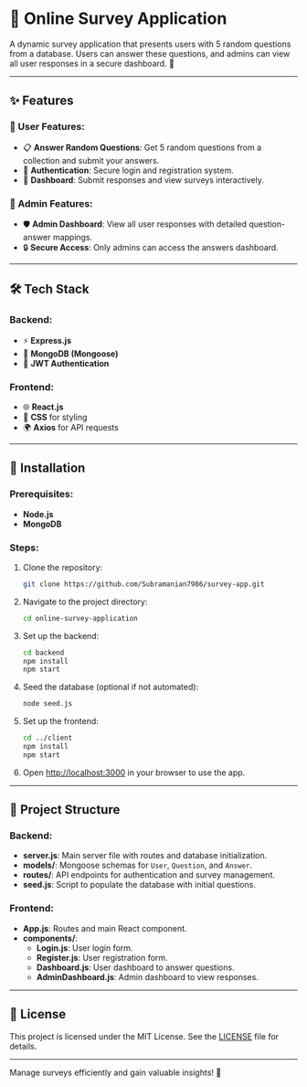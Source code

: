 # 📝 Online Survey Application  

A dynamic survey application that presents users with 5 random questions from a database. Users can answer these questions, and admins can view all user responses in a secure dashboard. 🚀  

---

## ✨ Features  

### 🌟 User Features:  
- 📋 **Answer Random Questions**: Get 5 random questions from a collection and submit your answers.  
- 🔑 **Authentication**: Secure login and registration system.  
- 📌 **Dashboard**: Submit responses and view surveys interactively.  

### 🌟 Admin Features:  
- 🛡️ **Admin Dashboard**: View all user responses with detailed question-answer mappings.  
- 🔒 **Secure Access**: Only admins can access the answers dashboard.  

---

## 🛠️ Tech Stack  

### Backend:  
- ⚡ **Express.js**  
- 💾 **MongoDB (Mongoose)**  
- 🔐 **JWT Authentication**  

### Frontend:  
- 🌐 **React.js**  
- 🎨 **CSS** for styling  
- 🌍 **Axios** for API requests  

---

## 🚀 Installation  

### Prerequisites:  
- **Node.js**  
- **MongoDB**  

### Steps:  

1. Clone the repository:  
   ```bash  
   git clone https://github.com/Subramanian7986/survey-app.git  
   ```  

2. Navigate to the project directory:  
   ```bash  
   cd online-survey-application  
   ```  

3. Set up the backend:  
   ```bash  
   cd backend  
   npm install  
   npm start  
   ```  

4. Seed the database (optional if not automated):  
   ```bash  
   node seed.js  
   ```  

5. Set up the frontend:  
   ```bash  
   cd ../client  
   npm install  
   npm start  
   ```  

6. Open [http://localhost:3000](http://localhost:3000) in your browser to use the app.  

---

## 📁 Project Structure  

### Backend:  
- **server.js**: Main server file with routes and database initialization.  
- **models/**: Mongoose schemas for `User`, `Question`, and `Answer`.  
- **routes/**: API endpoints for authentication and survey management.  
- **seed.js**: Script to populate the database with initial questions.  

### Frontend:  
- **App.js**: Routes and main React component.  
- **components/**:  
  - **Login.js**: User login form.  
  - **Register.js**: User registration form.  
  - **Dashboard.js**: User dashboard to answer questions.  
  - **AdminDashboard.js**: Admin dashboard to view responses.  

---

## 📝 License  
This project is licensed under the MIT License. See the [LICENSE](./LICENSE) file for details.  

---

Manage surveys efficiently and gain valuable insights! 🎉  
